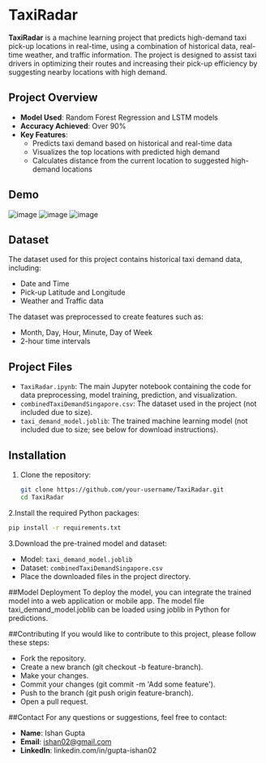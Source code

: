 # TaxiRadar

**TaxiRadar** is a machine learning project that predicts high-demand taxi pick-up locations in real-time, using a combination of historical data, real-time weather, and traffic information. The project is designed to assist taxi drivers in optimizing their routes and increasing their pick-up efficiency by suggesting nearby locations with high demand.

## Project Overview

- **Model Used**: Random Forest Regression and LSTM models
- **Accuracy Achieved**: Over 90%
- **Key Features**:
  - Predicts taxi demand based on historical and real-time data
  - Visualizes the top locations with predicted high demand
  - Calculates distance from the current location to suggested high-demand locations

## Demo

![image](https://github.com/user-attachments/assets/a8b63376-d882-4073-b039-7a5fdeb6e0b7)
![image](https://github.com/user-attachments/assets/da3d994d-0ab5-4236-92f1-e206b1d67b49)
![image](https://github.com/user-attachments/assets/1a84559b-ca8e-4e10-ae0a-475a6a94a49e)


## Dataset

The dataset used for this project contains historical taxi demand data, including:
- Date and Time
- Pick-up Latitude and Longitude
- Weather and Traffic data

The dataset was preprocessed to create features such as:
- Month, Day, Hour, Minute, Day of Week
- 2-hour time intervals

## Project Files

- `TaxiRadar.ipynb`: The main Jupyter notebook containing the code for data preprocessing, model training, prediction, and visualization.
- `combinedTaxiDemandSingapore.csv`: The dataset used in the project (not included due to size).
- `taxi_demand_model.joblib`: The trained machine learning model (not included due to size; see below for download instructions).

## Installation

1. Clone the repository:
   ```bash
   git clone https://github.com/your-username/TaxiRadar.git
   cd TaxiRadar
2.Install the required Python packages:
   ```bash
   pip install -r requirements.txt
   ```  

3.Download the pre-trained model and dataset:

- Model: `taxi_demand_model.joblib`
- Dataset: `combinedTaxiDemandSingapore.csv`
- Place the downloaded files in the project directory.

##Model Deployment
To deploy the model, you can integrate the trained model into a web application or mobile app. The model file taxi_demand_model.joblib can be loaded using joblib in Python for predictions.

##Contributing
If you would like to contribute to this project, please follow these steps:

- Fork the repository.
- Create a new branch (git checkout -b feature-branch).
- Make your changes.
- Commit your changes (git commit -m 'Add some feature').
- Push to the branch (git push origin feature-branch).
- Open a pull request.

##Contact
For any questions or suggestions, feel free to contact:

- **Name**: Ishan Gupta
- **Email**: ishan02@gmail.com
- **LinkedIn**: linkedin.com/in/gupta-ishan02
